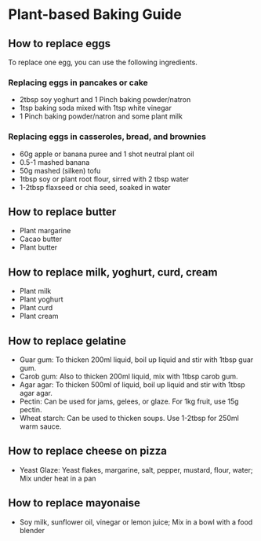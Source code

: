 # Plant-based Baking Guide

## How to replace eggs
To replace one egg, you can use the following ingredients.

### Replacing eggs in pancakes or cake
* 2tbsp soy yoghurt and 1 Pinch baking powder/natron
* 1tsp baking soda mixed with 1tsp white vinegar
* 1 Pinch baking powder/natron and some plant milk

### Replacing eggs in casseroles, bread, and brownies
* 60g apple or banana puree and 1 shot neutral plant oil
* 0.5-1 mashed banana
* 50g mashed (silken) tofu
* 1tbsp soy or plant root flour, sirred with 2 tbsp water
* 1-2tbsp flaxseed or chia seed, soaked in water

## How to replace butter
* Plant margarine
* Cacao butter
* Plant butter

## How to replace milk, yoghurt, curd, cream
* Plant milk
* Plant yoghurt
* Plant curd
* Plant cream

## How to replace gelatine
* Guar gum: To thicken 200ml liquid, boil up liquid and stir with 1tbsp guar gum.
* Carob gum: Also to thicken 200ml liquid, mix with 1tbsp carob gum.
* Agar agar: To thicken 500ml of liquid, boil up liquid and stir with 1tbsp agar agar.
* Pectin: Can be used for jams, gelees, or glaze. For 1kg fruit, use 15g pectin.
* Wheat starch: Can be used to thicken soups. Use 1-2tbsp for 250ml warm sauce.

## How to replace cheese on pizza
* Yeast Glaze: Yeast flakes, margarine, salt, pepper, mustard, flour, water; Mix under heat in a pan

## How to replace mayonaise
* Soy milk, sunflower oil, vinegar or lemon juice; Mix in a bowl with a food blender
